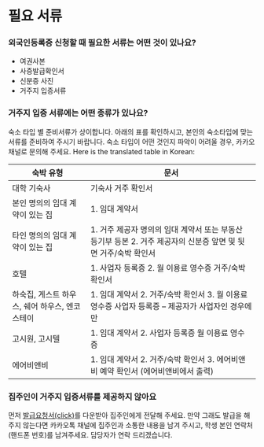 # 필요 서류

### 외국인등록증 신청할 때 필요한 서류는 어떤 것이 있나요?

- 여권사본
- 사증발급확인서
- 신분증 사진
- 거주지 입증서류

### 거주지 입증 서류에는 어떤 종류가 있나요?

숙소 타입 별 준비서류가 상이합니다. 아래의 표를 확인하시고, 본인의 숙소타입에 맞는 서류를 준비하여 주시기 바랍니다. 숙소 타입이 어떤 것인지 파악이 어려울 경우, 카카오 채널로 문의해 주세요.
Here is the translated table in Korean:

| 숙박 유형                                       | 문서                                                                                                            |
| ----------------------------------------------- | --------------------------------------------------------------------------------------------------------------- |
| 대학 기숙사                                     | 기숙사 거주 확인서                                                                                              |
| 본인 명의의 임대 계약이 있는 집                 | 1. 임대 계약서                                                                                                  |
| 타인 명의의 임대 계약이 있는 집                 | 1. 거주 제공자 명의의 임대 계약서 또는 부동산 등기부 등본 2. 거주 제공자의 신분증 앞면 및 뒷면 거주/숙박 확인서 |
| 호텔                                            | 1. 사업자 등록증 2. 월 이용료 영수증 거주/숙박 확인서                                                           |
| 하숙집, 게스트 하우스, 쉐어 하우스, 엔코 스테이 | 1. 임대 계약서 2. 거주/숙박 확인서 3. 월 이용료 영수증 사업자 등록증 – 제공자가 사업자인 경우에만               |
| 고시원, 고시텔                                  | 1. 임대 계약서 2. 사업자 등록증 월 이용료 영수증                                                                |
| 에어비앤비                                      | 1. 임대 계약서 2. 거주/숙박 확인서 3. 에어비앤비 예약 확인서 (에어비앤비에서 출력)                              |

### 집주인이 거주지 입증서류를 제공하지 않아요

먼저 [발급요청서(click)](https://drive.google.com/file/d/15D4Jci1-i1tWtAurMV7WNKMxSK_izoNr/view?usp=drive_link)를 다운받아 집주인에게 전달해 주세요. 만약 그래도 발급을 해주지 않는다면 카카오톡 채널에 집주인과 소통한 내용을 남겨 주시고, 학생 본인 연락처(핸드폰 번호)를 남겨주세요. 담당자가 연락 드리겠습니다.
